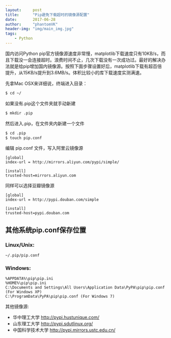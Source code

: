 ```yaml
---
layout:     post
title:      "Pip避免下载超时的镜像源配置"
date:       2017-06-28
author:     "phantomVK"
header-img: "img/main_img.jpg"
tags:
    - Python
---
```


国内访问Python pip官方镜像源速度非常慢，matplotlib下载速度只有10KB/s，而且下载没一会连接超时。浪费时间不止，几次下载没有一次成功过。最好的解决办法就是给pip增加国内镜像源。按照下面步骤设置好后，matplotlib下载有超百倍提升，从15KB/s提升到3.6MB/s。体积比较小的库下载速度实测满速。

先拿Mac OSX来详细说，终端进入目录：

```bash
$ cd ~/
```

如果没有.pip这个文件夹就手动新建

```bash
$ mkdir .pip
```

然后进入.pip，在文件夹内新建一个文件 

```bash
$ cd .pip
$ touch pip.conf
```

编辑 pip.conf 文件，写入阿里云镜像源

```
[global]
index-url = http://mirrors.aliyun.com/pypi/simple/

[install]
trusted-host=mirrors.aliyun.com
```

同样可以选择豆瓣镜像源

```
[global]
index-url = http://pypi.douban.com/simple

[install]
trusted-host=pypi.douban.com
```


## 其他系统pip.conf保存位置

### Linux/Unix:

```
~/.pip/pip.conf
```


### Windows:

```
%APPDATA%\pip\pip.ini
%HOME%\pip\pip.ini
C:\Documents and Settings\All Users\Application Data\PyPA\pip\pip.conf (For Windows XP)
C:\ProgramData\PyPA\pip\pip.conf (For Windows 7)
```

其他镜像源:

- 华中理工大学     http://pypi.hustunique.com/
- 山东理工大学     http://pypi.sdutlinux.org/
- 中国科学技术大学  http://pypi.mirrors.ustc.edu.cn/




